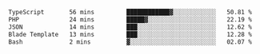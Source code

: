 <!--START_SECTION:waka-->

```txt
TypeScript       56 mins         ████████████▓░░░░░░░░░░░░   50.81 %
PHP              24 mins         █████▓░░░░░░░░░░░░░░░░░░░   22.19 %
JSON             14 mins         ███░░░░░░░░░░░░░░░░░░░░░░   12.62 %
Blade Template   13 mins         ███░░░░░░░░░░░░░░░░░░░░░░   12.28 %
Bash             2 mins          ▓░░░░░░░░░░░░░░░░░░░░░░░░   02.07 %
```

<!--END_SECTION:waka-->
